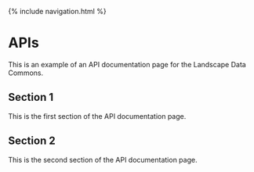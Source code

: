 {% include navigation.html %}

# APIs

This is an example of an API documentation page for the Landscape Data Commons.

## Section 1

This is the first section of the API documentation page.

## Section 2

This is the second section of the API documentation page.
